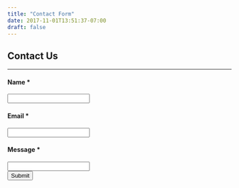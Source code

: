 ```yaml
---
title: "Contact Form"
date: 2017-11-01T13:51:37-07:00
draft: false
---
```


## Contact Us

---

<html>
<body>
<form action="/php/contact-form-email.php" method="post">
<div class="controls">

  <div class="row">
    <div class="col-md-6">
      <div class="form-group">
        <h4>Name *</h4>
          <input type="text" name="name" class="form-control" required>
      </div>
    </div>
  </div>

  <div class="row">
    <div class="col-md-6">
      <div class="form-group">
        <h4>Email *</h4>
          <input type="text" name="email" class="form-control" required>
      </div>
    </div>
  </div>

  <div class="row">
    <div class="col-md-12">
      <div class="form-group">
        <h4>Message *</h4>
          <input type="text" name="message" class="form-control" required>
      </div>
    </div>
  </div>

  <input type="submit" value="Submit">

</div>
</form>


</body>
</html>

